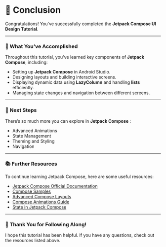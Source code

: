 # 🎉 **Conclusion**

Congratulations! You've successfully completed the **Jetpack Compose UI Design Tutorial**.

---

### 🚀 **What You’ve Accomplished**
Throughout this tutorial, you’ve learned key components of **Jetpack Compose**, including:
- Setting up **Jetpack Compose** in Android Studio.
- Designing layouts and building interactive screens.
- Displaying dynamic data using **LazyColumn** and handling **lists** efficiently.
- Managing state changes and navigation between different screens.

---

### 🌟 **Next Steps**
There’s so much more you can explore in **Jetpack Compose** :
- Advanced Animations
- State Management
- Theming and Styling
- Navigation

---

### 📚 **Further Resources**
To continue learning Jetpack Compose, here are some useful resources:
- [Jetpack Compose Official Documentation](https://developer.android.com/develop/ui/compose/documentation)
- [Compose Samples](https://github.com/android/compose-samples)
- [Advanced Compose Layouts](https://developer.android.com/quick-guides/content/video/advanced-layouts-compose)
- [Compose Animations Guide](https://developer.android.com/develop/ui/compose/animation/introduction)
- [State in Jetpack Compose](https://developer.android.com/develop/ui/compose/state)

---

### 🙌 **Thank You for Following Along!**

I hope this tutorial has been helpful. If you have any questions, check out the resources listed above.

